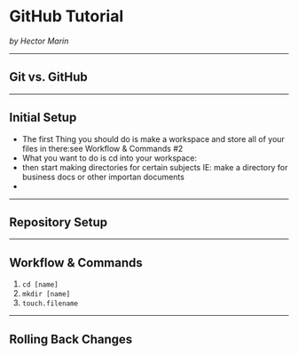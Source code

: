 # GitHub Tutorial

_by Hector Marin_

---
## Git vs. GitHub



---
## Initial Setup
* The first Thing you should do is make a workspace and store all of your files in there:see Workflow & Commands #2
* What you want to do is cd into your workspace:
* then start making directories for certain subjects IE: make a directory for business docs or other importan documents
* 


---
## Repository Setup



---
## Workflow & Commands
1. ```cd [name]```
2. ```mkdir [name]```
3. ```touch.filename```


---
## Rolling Back Changes
